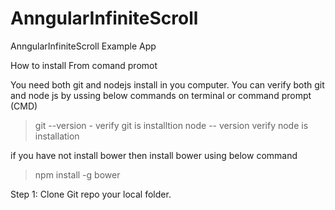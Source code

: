AnngularInfiniteScroll
======================

AnngularInfiniteScroll Example App

How to install From comand promot 

You need both git and nodejs install in you computer. 
You can verify both git and node js by ussing below commands on terminal or command prompt (CMD)

> git --version - verify git is installtion
> node -- version verify node is installation

if you have not install bower then install bower using below command

> npm install -g bower

Step 1: Clone Git repo your local folder.



